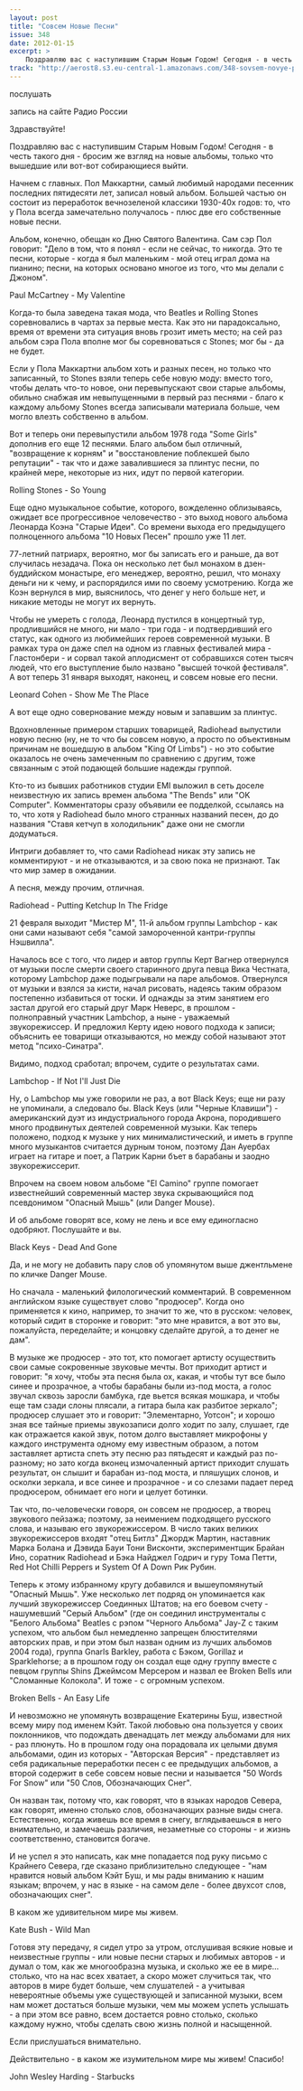```yaml
---
layout: post
title: "Совсем Новые Песни"
issue: 348
date: 2012-01-15
excerpt: >
    Поздравляю вас с наступившим Старым Новым Годом! Сегодня - в честь такого дня - бросим же взгляд на новые альбомы, только что вышедшие или вот-вот собирающиеся выйти.
track: "http://aerost8.s3.eu-central-1.amazonaws.com/348-sovsem-novye-pesni.mp3"
---
```


послушать

запись на сайте Радио России

Здравствуйте!

Поздравляю вас с наступившим Старым Новым Годом! Сегодня - в честь такого дня - бросим же взгляд на новые альбомы, только что вышедшие или вот-вот собирающиеся выйти.

Начнем с главных. Пол Маккартни, самый любимый народами песенник последних пятидесяти лет, записал новый альбом. Большей частью он состоит из переработок вечнозеленой классики 1930-40х годов: то, что у Пола всегда замечательно получалось - плюс две его собственные новые песни.

Альбом, конечно, обещан ко Дню Святого Валентина. Сам сэр Пол говорит: "Дело в том, что я понял - если не сейчас, то никогда. Это те песни, которые - когда я был маленьким - мой отец играл дома на пианино; песни, на которых основано многое из того, что мы делали с Джоном".

Paul McCartney - My Valentine

Когда-то была заведена такая мода, что Beatles и Rolling Stones соревновались в чартах за первые места. Как это ни парадоксально, время от времени эта ситуация вновь грозит иметь место; на сей раз альбом сэра Пола вполне мог бы соревноваться с Stones; мог бы - да не будет.

Если у Пола Маккартни альбом хоть и разных песен, но только что записанный, то Stones взяли теперь себе новую моду: вместо того, чтобы делать что-то новое, они перевыпускают свои старые альбомы, обильно снабжая им невыпущенными в первый раз песнями - благо к каждому альбому Stones всегда записывали материала больше, чем могло влезть собственно в альбом.

Вот и теперь они перевыпустили альбом 1978 года "Some Girls" дополнив его еще 12 песнями. Благо альбом был отличный, "возвращение к корням" и "восстановление поблекшей было репутации" - так что и даже завалившиеся за плинтус песни, по крайней мере, некоторые из них, идут по первой категории.

Rolling Stones - So Young

Еще одно музыкальное событие, которого, вожделенно облизываясь, ожидает все прогрессивное человечество - это выход нового альбома Леонарда Коэна "Старые Идеи". Со времени выхода его предыдущего полноценного альбома "10 Новых Песен" прошло уже 11 лет.

77-летний патриарх, вероятно, мог бы записать его и раньше, да вот случилась незадача. Пока он несколько лет был монахом в дзен-буддийском монастыре, его менеджер, вероятно, решил, что монаху деньги ни к чему, и распорядился ими по своему усмотрению. Когда же Коэн вернулся в мир, выяснилось, что денег у него больше нет, и никакие методы не могут их вернуть.

Чтобы не умереть с голода, Леонард пустился в концертный тур, продлившийся не много, ни мало - три года - и подтвердивший его статус, как одного из любимейших героев современной музыки. В рамках тура он даже спел на одном из главных фестивалей мира - Гластонбери - и сорвал такой аплодисмент от собравшихся сотен тысяч людей, что его выступление было названо "высшей точкой фестиваля". А вот теперь 31 января выходят, наконец, и совсем новые его песни.

Leonard Cohen - Show Me The Place

А вот еще одно совернование между новым и запавшим за плинтус.

Вдохновленные примером старших товарищей, Radiohead выпустили новую песню (ну, не то что бы совсем новую, а просто по объективным причинам не вошедшую в альбом "King Of Limbs") - но это событие оказалось не очень замеченным по сравнению с другим, тоже связанным с этой подающей большие надежды группой.

Кто-то из бывших работников студии EMI выложил в сеть доселе неизвестную их запись времен альбома "The Bends" или "OK Computer". Комментаторы сразу объявили ее подделкой, ссылаясь на то, что хотя у Radiohead было много странных названий песен, до до названия "Ставя кетчуп в холодильник" даже они не смогли додуматься.

Интриги добавляет то, что сами Radiohead никак эту запись не комментируют - и не отказываются, и за свою пока не признают. Так что мир замер в ожидании.

А песня, между прочим, отличная.

Radiohead - Putting Ketchup In The Fridge

21 февраля выходит "Мистер М", 11-й альбом группы Lambchop - как они сами называют себя "самой замороченной кантри-группы Нэшвилла".

Началось все с того, что лидер и автор группы Керт Вагнер отвернулся от музыки после смерти своего старинного друга певца Вика Честната, которому Lambchop даже подыгрывали на паре альбомов. Отвернулся от музыки и взялся за кисти, начал рисовать, надеясь таким образом постепенно избавиться от тоски. И однажды за этим занятием его застал другой его старый друг Марк Неверс, в прошлом - полноправный участник Lambchop, а ныне - уважаемый звукорежиссер. И предложил Керту идею нового подхода к записи; объяснить ее товарищи отказываются, но между собой называют этот метод "психо-Синатра".

Видимо, подход сработал; впрочем, судите о результатах сами.

Lambchop - If Not I'll Just Die

Ну, о Lambchop мы уже говорили не раз, а вот Black Keys; еще ни разу не упоминали, а следовало бы. Black Keys (или "Черные Клавиши") - американский дуэт из индустриального города Акрона, породившего много продвинутых деятелей современной музыки. Как теперь положено, подход к музыке у них минималистический, и иметь в группе много музыкантов считается дурным тоном, поэтому Дан Ауербах играет на гитаре и поет, а Патрик Карни бъет в барабаны и заодно звукорежиссерит.

Впрочем на своем новом альбоме "El Camino" группе помогает известнейший современный мастер звука скрывающийся под псевдонимом "Опасный Мышь" (или Danger Mouse).

И об альбоме говорят все, кому не лень и все ему единогласно одобряют. Послушайте и вы.

Black Keys - Dead And Gone

Да, и не могу не добавить пару слов об упомянутом выше джентльмене по кличке Danger Mouse.

Но сначала - маленький филологический комментарий. В современном английском языке существует слово "продюсер". Когда оно применяется к кино, например, то значит то же, что в русском: человек, который сидит в сторонке и говорит: "это мне нравится, а вот это вы, пожалуйста, переделайте; и концовку сделайте другой, а то денег не дам".

В музыке же продюсер - это тот, кто помогает артисту осуществить свои самые сокровенные звуковые мечты. Вот приходит артист и говорит: "я хочу, чтобы эта песня была ох, какая, и чтобы тут все было синее и прозрачное, а чтобы барабаны были из-под моста, а голос звучал сквозь заросли бамбука, где вьется всякая мошкара, и чтобы еще там сзади слоны плясали, а гитара была как разбитое зеркало"; продюсер слушает это и говорит: "Элементарно, Уотсон"; и хорошо зная все тайные приемы звукозаписи долго ходит по залу, слушает, где как отражается какой звук, потом долго выставляет микрофоны у каждого инструмента одному ему известным образом, а потом заставляет артиста спеть эту песню раз пятьдесят и каждый раз по-разному; но зато когда вконец измочаленный артист приходит слушать результат, он слышит и барабан из-под моста, и пляшущих слонов, и осколки зеркала, и все синее и прозрачное - и со слезами падает перед продюсером, обнимает его ноги и целует ботинки.

Так что, по-человечески говоря, он совсем не продюсер, а творец звукового пейзажа; поэтому, за неимением подходящего русского слова, и называю его звукорежиссером. В число таких великих звукорежиссеров входят "отец Битлз" Джордж Мартин, наставник Марка Болана и Дэвида Бауи Тони Висконти, экспериментщик Брайан Ино, соратник Radiohead и Бэка Найджел Годрич и гуру Тома Петти, Red Hot Chilli Peppers и System Of A Down Рик Рубин.

Теперь к этому избранному кругу добавился и вышеупомянутый "Опасный Мышь". Уже несколько лет подряд он упоминается как лучший звукорежиссер Соединных Штатов; на его боевом счету - нашумевший "Серый Альбом" (где он соединил инструменталы с "Белого Альбома" Beatles с рэпом "Черного Альбома" Jay-Z с таким успехом, что альбом был немедленно запрещен блюстителями авторских прав, и при этом был назван одним из лучших альбомов 2004 года), группа Gnarls Barkley, работа с Бэком, Gorillaz и Sparklehorse; а в прошлом году он создал еще одну группу вместе с певцом группы Shins Джеймсом Мерсером и назвал ее Broken Bells или "Сломанные Колокола". И тоже - с огромным успехом.

Broken Bells - An Easy Life

И невозможно не упомянуть возвращение Екатерины Буш, известной всему миру под именем Кэйт. Такой любовью она пользуется у своих поклонников, что подождать двенадцать лет между альбомами для них - раз плюнуть. Но в прошлом году она порадовала их целыми двумя альбомами, один из которых - "Авторская Версия" - представляет из себя радикальные переработки песен с ее предыдущих альбомов, а второй содержит в себе совсем новые песни и называется "50 Words For Snow" или "50 Слов, Обозначающих Снег".

Он назван так, потому что, как говорят, что в языках народов Севера, как говорят, именно столько слов, обозначающих разные виды снега. Естественно, когда живешь все время в снегу, вглядываешься в него внимательно, и замечаешь различия, незаметные со стороны - и жизнь соответственно, становится богаче.

И не успел я это написать, как мне попадается под руку письмо с Крайнего Севера, где сказано приблизительно следующее - "нам нравится новый альбом Кэйт Буш, и мы рады вниманию к нашим языкам; впрочем, у нас в языке - на самом деле - более двухсот слов, обозначающих снег".

В каком же удивительном мире мы живем.

Kate Bush - Wild Man

Готовя эту передачу, я сидел утро за утром, отслушивая всякие новые и неизвестные группы - или новые песни старых и любимых авторов - и думал о том, как же многообразна музыка, и сколько же ее в мире... столько, что на нас всех хватает, а скоро может случиться так, что авторов в мире будет больше, чем слушателей - а учитывая невероятные объемы уже существующей и записанной музыки, всем нам может достаться больше музыки, чем мы можем успеть услышать - а при этом все равно, всем достается ровно столько, сколько каждому нужно, чтобы сделать свою жизнь полной и насыщенной.

Если прислушаться внимательно.

Действительно - в каком же изумительном мире мы живем! Спасибо!

John Wesley Harding - Starbucks
